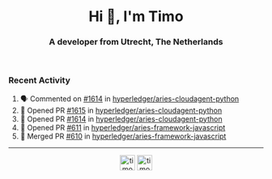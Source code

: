 <h1 align="center">Hi 👋, I'm Timo</h1>
<h3 align="center">A developer from Utrecht, The Netherlands</h3>
<br/>
<!-- https://github.com/rahuldkjain/github-profile-readme-generator --!>

<!--  <p align="left"><img src="https://github-readme-stats.vercel.app/api?username=timoglastra&show_icons=true&count_private=true&" alt="timoglastra" /></p> --!>

<!--
Github language stats
<p align="left"><img src="https://github-readme-stats.vercel.app/api/top-langs/?username=timoglastra&layout=compact" alt="timoglastra" /><p>
-->

<!-- Codestats language stats -->
<!-- <p align="left"><img src="https://codestats-readme.vercel.app/api/top-langs/?username=timoglastra&layout=compact&language_count=12" alt="timoglastra" /><p>    --!>
  
<h3>Recent Activity</h3>

<!--START_SECTION:activity-->
1. 🗣 Commented on [#1614](https://github.com/hyperledger/aries-cloudagent-python/issues/1614) in [hyperledger/aries-cloudagent-python](https://github.com/hyperledger/aries-cloudagent-python)
2. 💪 Opened PR [#1615](https://github.com/hyperledger/aries-cloudagent-python/pull/1615) in [hyperledger/aries-cloudagent-python](https://github.com/hyperledger/aries-cloudagent-python)
3. 💪 Opened PR [#1614](https://github.com/hyperledger/aries-cloudagent-python/pull/1614) in [hyperledger/aries-cloudagent-python](https://github.com/hyperledger/aries-cloudagent-python)
4. 💪 Opened PR [#611](https://github.com/hyperledger/aries-framework-javascript/pull/611) in [hyperledger/aries-framework-javascript](https://github.com/hyperledger/aries-framework-javascript)
5. 🎉 Merged PR [#610](https://github.com/hyperledger/aries-framework-javascript/pull/610) in [hyperledger/aries-framework-javascript](https://github.com/hyperledger/aries-framework-javascript)
<!--END_SECTION:activity-->

---

<p align="center">
<a href="https://twitter.com/timoglastra" target="blank"><img align="center" src="https://cdn.jsdelivr.net/npm/simple-icons@3.0.1/icons/twitter.svg" alt="timoglastra" height="30" width="30" /></a>
<a href="https://linkedin.com/in/timoglastra" target="blank"><img align="center" src="https://cdn.jsdelivr.net/npm/simple-icons@3.0.1/icons/linkedin.svg" alt="timoglastra" height="30" width="30" /></a>
</p>



